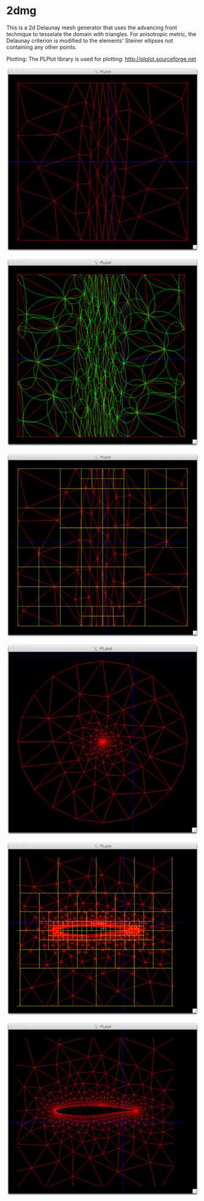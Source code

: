 # 2dmg
This is a 2d Delaunay mesh generator that uses the advancing front technique to tesselate the domain with triangles.
For anisotropic metric, the Delaunay criterion is modified to the elements' Steiner ellipses not containing any other points.

Plotting:
The PLPlot library is used for plotting: http://plplot.sourceforge.net

![alt text](https://github.com/mceze/2dmg/blob/master/plotter5.png "Example of anisotropic mesh")

![alt text](https://github.com/mceze/2dmg/blob/master/plotter6.png "Steiner ellipses")

![alt text](https://github.com/mceze/2dmg/blob/master/plotter4.png "Quadtree for anisotropic mesh")

![alt text](https://github.com/mceze/2dmg/blob/master/plotter1.png "Example1 of plotter")

![alt text](https://github.com/mceze/2dmg/blob/master/plotter2.png "Example2 of plotter")

![alt text](https://github.com/mceze/2dmg/blob/master/plotter3.png "Example3 of plotter")

